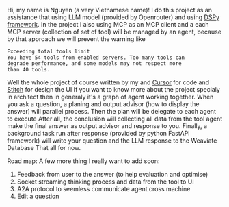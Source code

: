 Hi, my name is Nguyen (a very Vietnamese name)!
I do this project as an assistance that using LLM model (provided by Openrouter) and using [DSPy framework](https://dspy.ai/).
In the project I also using MCP as an MCP client and a each MCP server (collection of set of tool) will be managed by an agent, because by that approach we will prevent the warning like
```
Exceeding total tools limit
You have 54 tools from enabled servers. Too many tools can
degrade performance, and some models may not respect more
than 40 tools.
```
Well the whole project of course written by my and [Cursor](cursor.com) for code and [Stitch](https://stitch.withgoogle.com/) for design the UI
If you want to know more about the project specialy in architect then in generaly it's a graph of agent working together.
When you ask a question, a planing and output advisor (how to display the answer) will parallel process. Then the plan will be delegate to each agent to execute
After all, the conclusion will collecting all data from the tool agent make the final answer as output advisor and response to you.
Finally, a background task run after response (provided by python FastAPI framework) will write your question and the LLM response to the Weaviate Database
That all for now.

Road map: A few more thing I really want to add soon:
1. Feedback from user to the answer (to help evaluation and optimise)
2. Socket streaming thinking process and data from the tool to UI
3. A2A protocol to seemless communicate agent cross machine
4. Edit a question
